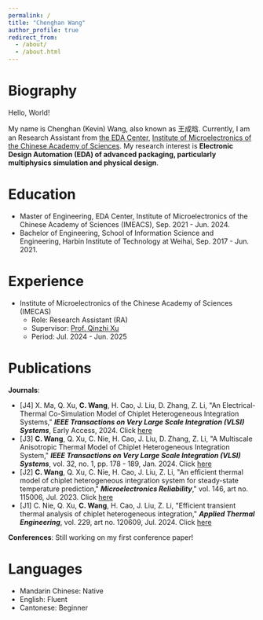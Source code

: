 ```yaml
---
permalink: /
title: "Chenghan Wang"
author_profile: true
redirect_from: 
  - /about/
  - /about.html
---
```



Biography
======
Hello, World! 

My name is Chenghan (Kevin) Wang, also known as 王成晗. Currently, I am an Research Assistant from [the EDA Center](http://www.ime.cas.cn/eda/), [Institute of Microelectronics of the Chinese Academy of Sciences](http://www.ime.ac.cn/). My research interest is **Electronic Design Automation (EDA) of advanced packaging, particularly multiphysics simulation and physical design**.

Education
======
- Master of Engineering, EDA Center, Institute of Microelectronics of the Chinese Academy of Sciences (IMEACS), Sep. 2021 - Jun. 2024.
- Bachelor of Engineering, School of Information Science and Engineering, Harbin Institute of Technology at Weihai, Sep. 2017 - Jun. 2021.

Experience
======
- Institute of Microelectronics of the Chinese Academy of Sciences (IMECAS)
  - Role: Research Assistant (RA)
  - Supervisor: [Prof. Qinzhi Xu](https://people.ucas.ac.cn/~0066358)
  - Period: Jul. 2024 - Jun. 2025

Publications
======
**Journals**:
- [J4] X. Ma, Q. Xu, **C. Wang**, H. Cao, J. Liu, D. Zhang, Z. Li, "An Electrical-Thermal Co-Simulation Model of Chiplet Heterogeneous Integration Systems," ***IEEE Transactions on Very Large Scale Integration (VLSI) Systems***, Early Access, 2024. Click [here](https://ieeexplore.ieee.org/abstract/document/10614207)
- [J3] **C. Wang**, Q. Xu, C. Nie, H. Cao, J. Liu, D. Zhang, Z. Li, "A Multiscale Anisotropic Thermal Model of Chiplet Heterogeneous Integration System," ***IEEE Transactions on Very Large Scale Integration (VLSI) Systems***, vol. 32, no. 1, pp. 178 - 189, Jan. 2024. Click [here](https://ieeexplore.ieee.org/abstract/document/10287686)
- [J2] **C. Wang**, Q. Xu, C. Nie, H. Cao, J. Liu, Z. Li, "An efficient thermal model of chiplet heterogeneous integration system for steady-state temperature prediction," ***Microelectronics Reliability***," vol. 146, art no. 115006, Jul. 2023. Click [here](https://www.sciencedirect.com/science/article/abs/pii/S0026271423001063)
- [J1] C. Nie, Q. Xu, **C. Wang**, H. Cao, J. Liu, Z. Li, "Efficient transient thermal analysis of chiplet heterogeneous integration," ***Applied Thermal Engineering***, vol. 229, art no. 120609, Jul. 2024. Click [here](https://www.sciencedirect.com/science/article/abs/pii/S1359431123006385)

**Conferences**:
Still working on my first conference paper!

Languages
======
- Mandarin Chinese: Native
- English: Fluent
- Cantonese: Beginner
